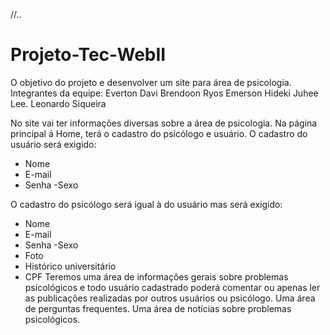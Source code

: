 //..
# Projeto-Tec-WebII
O objetivo do projeto e desenvolver um site para área de psicologia.
Integrantes da equipe:
Everton Davi
Brendoon Ryos
Emerson Hideki
Juhee Lee.
Leonardo Siqueira





No site vai ter informações diversas sobre a área de psicologia.
Na página principal á Home, terá o cadastro do psicólogo e usuário.
O cadastro do usuário será exigido:
- Nome
- E-mail
- Senha
-Sexo

O cadastro do psicólogo será igual à do usuário mas será exigido:
- Nome
- E-mail
- Senha
-Sexo
- Foto
- Histórico universitário 
- CPF
Teremos uma área de informações gerais sobre problemas psicológicos e todo usuário cadastrado poderá comentar ou apenas ler as publicações realizadas por outros usuários ou psicólogo.
Uma área de perguntas frequentes.
Uma área de notícias sobre problemas psicológicos.

